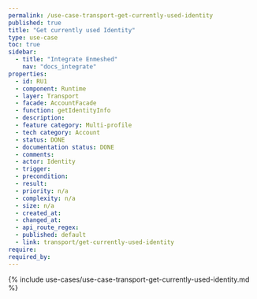 ```yaml
---
permalink: /use-case-transport-get-currently-used-identity
published: true
title: "Get currently used Identity"
type: use-case
toc: true
sidebar:
  - title: "Integrate Enmeshed"
    nav: "docs_integrate"
properties:
  - id: RU1
  - component: Runtime
  - layer: Transport
  - facade: AccountFacade
  - function: getIdentityInfo
  - description:
  - feature category: Multi-profile
  - tech category: Account
  - status: DONE
  - documentation status: DONE
  - comments:
  - actor: Identity
  - trigger:
  - precondition:
  - result:
  - priority: n/a
  - complexity: n/a
  - size: n/a
  - created_at:
  - changed_at:
  - api_route_regex:
  - published: default
  - link: transport/get-currently-used-identity
require:
required_by:
---
```


{% include use-cases/use-case-transport-get-currently-used-identity.md %}
